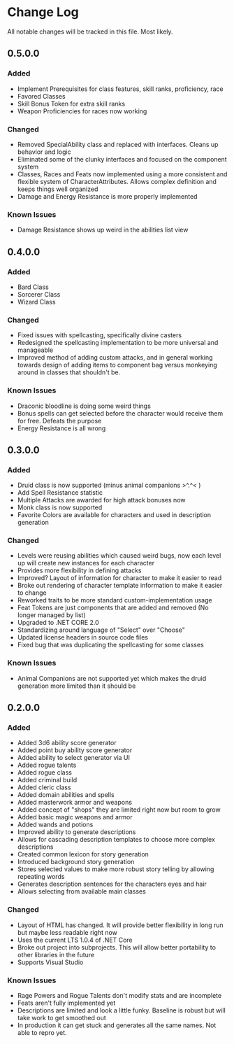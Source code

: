 # Change Log
All notable changes will be tracked in this file. Most likely.

## 0.5.0.0
### Added
- Implement Prerequisites for class features, skill ranks, proficiency, race
- Favored Classes
- Skill Bonus Token for extra skill ranks
- Weapon Proficiencies for races now working

### Changed
- Removed SpecialAbility class and replaced with interfaces. Cleans up behavior and logic
- Eliminated some of the clunky interfaces and focused on the component system
- Classes, Races and Feats now implemented using a more consistent and flexible system of CharacterAttributes. Allows complex definition and keeps things well organized
- Damage and Energy Resistance is more properly implemented


### Known Issues
- Damage Resistance shows up weird in the abilities list view


## 0.4.0.0
### Added
- Bard Class
- Sorcerer Class
- Wizard Class

### Changed
- Fixed issues with spellcasting, specifically divine casters
- Redesigned the spellcasting implementation to be more universal and manageable
- Improved method of adding custom attacks, and in general working towards design of adding items to component bag versus monkeying around in classes that shouldn't be.

### Known Issues
- Draconic bloodline is doing some weird things
- Bonus spells can get selected before the character would receive them for free. Defeats the purpose
- Energy Resistance is all wrong

## 0.3.0.0
### Added
- Druid class is now supported (minus animal companions >^.^< )
- Add Spell Resistance statistic
- Multiple Attacks are awarded for high attack bonuses now
- Monk class is now supported
- Favorite Colors are available for characters and used in description generation

### Changed
- Levels were reusing abilities which caused weird bugs, now each level up will create new instances for each character
- Provides more flexibility in defining attacks
- Improved? Layout of information for character to make it easier to read
- Broke out rendering of character template information to make it easier to change
- Reworked traits to be more standard custom-implementation usage
- Feat Tokens are just components that are added and removed (No longer managed by list)
- Upgraded to .NET CORE 2.0
- Standardizing around language of "Select" over "Choose"
- Updated license headers in source code files
- Fixed bug that was duplicating the spellcasting for some classes


### Known Issues
- Animal Companions are not supported yet which makes the druid generation more limited than it should be

## 0.2.0.0
### Added
- Added 3d6 ability score generator
- Added point buy ability score generator
- Added ability to select generator via UI
- Added rogue talents
- Added rogue class
- Added criminal build
- Added cleric class
- Added domain abilities and spells
- Added masterwork armor and weapons
- Added concept of "shops" they are limited right now but room to grow 
- Added basic magic weapons and armor
- Added wands and potions
- Improved ability to generate descriptions
- Allows for cascading description templates to choose more complex descriptions
- Created common lexicon for story generation
- Introduced background story generation
- Stores selected values to make more robust story telling by allowing repeating words
- Generates description sentences for the characters eyes and hair
- Allows selecting from available main classes


### Changed
- Layout of HTML has changed. It will provide better flexibility in long run but 
maybe less readable right now
- Uses the current LTS 1.0.4 of .NET Core
- Broke out project into subprojects. This will allow better portability to
other libraries in the future
- Supports Visual Studio

### Known Issues
- Rage Powers and Rogue Talents don't modify stats and are incomplete
- Feats aren't fully implemented yet
- Descriptions are limited and look a little funky. Baseline is robust but will take work to get smoothed out
- In production it can get stuck and generates all the same names. Not able to repro yet.